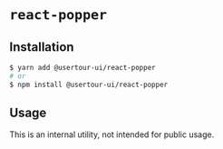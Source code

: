 # `react-popper`

## Installation

```sh
$ yarn add @usertour-ui/react-popper
# or
$ npm install @usertour-ui/react-popper
```

## Usage

This is an internal utility, not intended for public usage.

